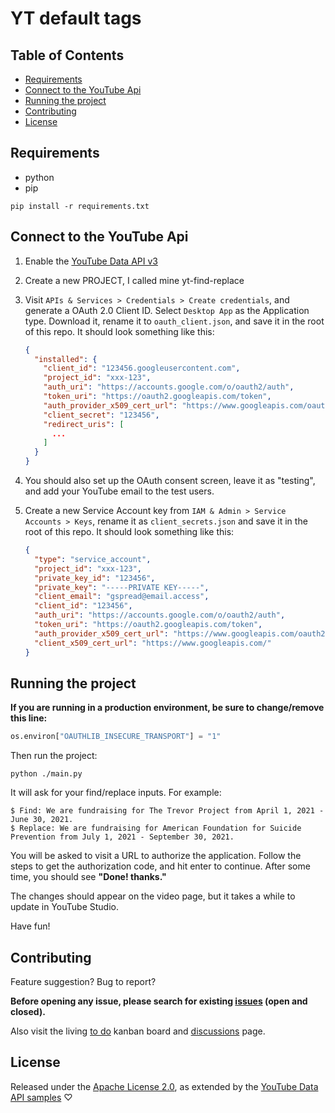 # YT default tags

## Table of Contents

* [Requirements](#requirements)
* [Connect to the YouTube Api](#connect-to-the-youtube-api)
* [Running the project](#running-the-project)
* [Contributing](#contributing)
* [License](#license)

## Requirements

* python
* pip

```shell
pip install -r requirements.txt
```

## Connect to the YouTube Api

1. Enable the [YouTube Data API v3](https://console.cloud.google.com/apis/library?authuser=1&project=yt-search-replace&supportedpurview=project&q=youtube)
2. Create a new PROJECT, I called mine yt-find-replace
3. Visit `APIs & Services > Credentials > Create credentials`, and generate a OAuth 2.0 Client ID.
Select `Desktop App` as the Application type.
Download it, rename it to `oauth_client.json`, and save it in the root of this repo.
It should look something like this:

    ``` json
    {
      "installed": {
        "client_id": "123456.googleusercontent.com",
        "project_id": "xxx-123",
        "auth_uri": "https://accounts.google.com/o/oauth2/auth",
        "token_uri": "https://oauth2.googleapis.com/token",
        "auth_provider_x509_cert_url": "https://www.googleapis.com/oauth2/v1/certs",
        "client_secret": "123456",
        "redirect_uris": [
          ...
        ]
      }
    }
    ```

4. You should also set up the OAuth consent screen, leave it as "testing", and add your YouTube email to the test users.
5. Create a new Service Account key from `IAM & Admin > Service Accounts > Keys`,
rename it as `client_secrets.json` and save it in the root of this repo.  It should look something like this:

    ```json
    {
      "type": "service_account",
      "project_id": "xxx-123",
      "private_key_id": "123456",
      "private_key": "-----PRIVATE KEY-----",
      "client_email": "gspread@email.access",
      "client_id": "123456",
      "auth_uri": "https://accounts.google.com/o/oauth2/auth",
      "token_uri": "https://oauth2.googleapis.com/token",
      "auth_provider_x509_cert_url": "https://www.googleapis.com/oauth2/v1/certs",
      "client_x509_cert_url": "https://www.googleapis.com/"
    }
    ```

## Running the project

**If you are running in a production environment, be sure to change/remove this line:**

```python
os.environ["OAUTHLIB_INSECURE_TRANSPORT"] = "1"
```

Then run the project:

```shell
python ./main.py
```

It will ask for your find/replace inputs.  For example:

```shell
$ Find: We are fundraising for The Trevor Project from April 1, 2021 - June 30, 2021.
$ Replace: We are fundraising for American Foundation for Suicide Prevention from July 1, 2021 - September 30, 2021.
```

You will be asked to visit a URL to authorize the application.  Follow the steps to get the authorization code, and hit enter to continue.  After some time, you should see **"Done! thanks."**

The changes should appear on the video page, but it takes a while to update in YouTube Studio.

Have fun!

## Contributing

Feature suggestion? Bug to report?

**Before opening any issue, please search for existing [issues](https://github.com/telepathics/yt-find-replace/issues) (open and closed).**

Also visit the living [to do](https://github.com/telepathics/yt-find-replace/projects/1) kanban board and [discussions](https://github.com/telepathics/yt-find-replace/discussions) page.

## License

Released under the [Apache License 2.0](https://www.apache.org/licenses/LICENSE-2.0), as extended by the [YouTube Data API samples](https://github.com/youtube/api-samples) ♡
